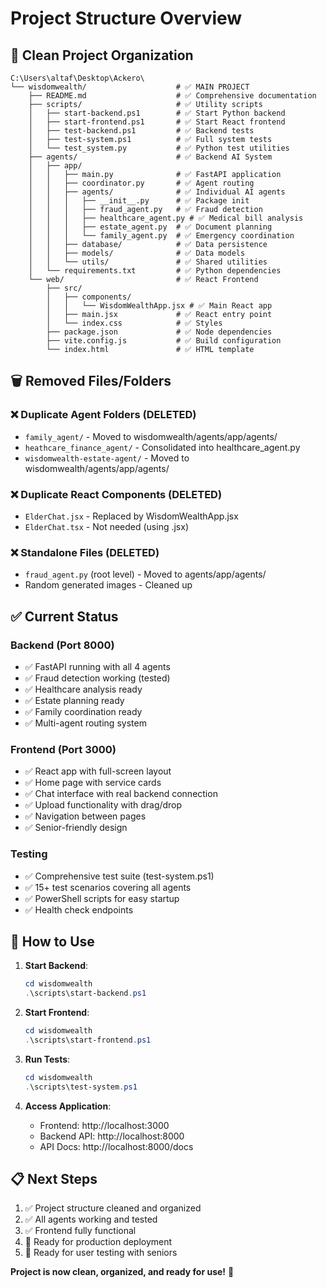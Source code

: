 # Project Structure Overview

## 📁 Clean Project Organization

```
C:\Users\altaf\Desktop\Ackero\
└── wisdomwealth/                    # ✅ MAIN PROJECT
    ├── README.md                    # ✅ Comprehensive documentation
    ├── scripts/                     # ✅ Utility scripts
    │   ├── start-backend.ps1        # ✅ Start Python backend
    │   ├── start-frontend.ps1       # ✅ Start React frontend  
    │   ├── test-backend.ps1         # ✅ Backend tests
    │   ├── test-system.ps1          # ✅ Full system tests
    │   └── test_system.py           # ✅ Python test utilities
    ├── agents/                      # ✅ Backend AI System
    │   ├── app/
    │   │   ├── main.py              # ✅ FastAPI application
    │   │   ├── coordinator.py       # ✅ Agent routing
    │   │   ├── agents/              # ✅ Individual AI agents
    │   │   │   ├── __init__.py      # ✅ Package init
    │   │   │   ├── fraud_agent.py   # ✅ Fraud detection
    │   │   │   ├── healthcare_agent.py # ✅ Medical bill analysis
    │   │   │   ├── estate_agent.py  # ✅ Document planning
    │   │   │   └── family_agent.py  # ✅ Emergency coordination
    │   │   ├── database/            # ✅ Data persistence
    │   │   ├── models/              # ✅ Data models
    │   │   └── utils/               # ✅ Shared utilities
    │   └── requirements.txt         # ✅ Python dependencies
    └── web/                         # ✅ React Frontend
        ├── src/
        │   ├── components/
        │   │   └── WisdomWealthApp.jsx # ✅ Main React app
        │   ├── main.jsx             # ✅ React entry point
        │   └── index.css            # ✅ Styles
        ├── package.json             # ✅ Node dependencies
        ├── vite.config.js           # ✅ Build configuration
        └── index.html               # ✅ HTML template
```

## 🗑️ Removed Files/Folders

### ❌ Duplicate Agent Folders (DELETED)
- `family_agent/` - Moved to wisdomwealth/agents/app/agents/
- `heathcare_finance_agent/` - Consolidated into healthcare_agent.py
- `wisdomwealth-estate-agent/` - Moved to wisdomwealth/agents/app/agents/

### ❌ Duplicate React Components (DELETED)
- `ElderChat.jsx` - Replaced by WisdomWealthApp.jsx
- `ElderChat.tsx` - Not needed (using .jsx)

### ❌ Standalone Files (DELETED)
- `fraud_agent.py` (root level) - Moved to agents/app/agents/
- Random generated images - Cleaned up

## ✅ Current Status

### Backend (Port 8000)
- ✅ FastAPI running with all 4 agents
- ✅ Fraud detection working (tested)
- ✅ Healthcare analysis ready
- ✅ Estate planning ready  
- ✅ Family coordination ready
- ✅ Multi-agent routing system

### Frontend (Port 3000)
- ✅ React app with full-screen layout
- ✅ Home page with service cards
- ✅ Chat interface with real backend connection
- ✅ Upload functionality with drag/drop
- ✅ Navigation between pages
- ✅ Senior-friendly design

### Testing
- ✅ Comprehensive test suite (test-system.ps1)
- ✅ 15+ test scenarios covering all agents
- ✅ PowerShell scripts for easy startup
- ✅ Health check endpoints

## 🚀 How to Use

1. **Start Backend**:
   ```powershell
   cd wisdomwealth
   .\scripts\start-backend.ps1
   ```

2. **Start Frontend**:
   ```powershell
   cd wisdomwealth  
   .\scripts\start-frontend.ps1
   ```

3. **Run Tests**:
   ```powershell
   cd wisdomwealth
   .\scripts\test-system.ps1
   ```

4. **Access Application**:
   - Frontend: http://localhost:3000
   - Backend API: http://localhost:8000
   - API Docs: http://localhost:8000/docs

## 📋 Next Steps

1. ✅ Project structure cleaned and organized
2. ✅ All agents working and tested  
3. ✅ Frontend fully functional
4. 🎯 Ready for production deployment
5. 🎯 Ready for user testing with seniors

**Project is now clean, organized, and ready for use!** 🎉